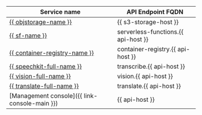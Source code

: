 
| Service name | API Endpoint FQDN |
| --- | --- |
| [{{ objstorage-name }}](../../storage/) | {{ s3-storage-host }} |
| [{{ sf-name }}](../../functions/) | serverless-functions.{{ api-host }} |
| [{{ container-registry-name }}](../../container-registry/) | container-registry.{{ api-host }} |
| [{{ speechkit-full-name }}](../../speechkit/) | transcribe.{{ api-host }} |
| [{{ vision-full-name }}](../../vision/) | vision.{{ api-host }} |
| [{{ translate-full-name }}](../../translate/) | translate.{{ api-host }} |
| [Management console]({{ link-console-main }}) | {{ api-host }} |


